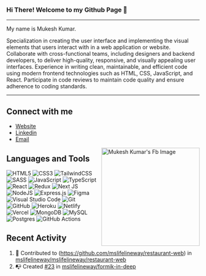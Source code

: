 
### Hi There! Welcome to my Github Page :wave:

---
My name is Mukesh Kumar.

Specialization in creating the user interface and implementing the visual elements that users interact with in a web application or website. Collaborate with cross-functional teams, including designers and backend developers, to deliver high-quality, responsive, and visually appealing user interfaces. Experience in writing clean, maintainable, and efficient code using modern frontend technologies such as HTML, CSS, JavaScript, and React. Participate in code reviews to maintain code quality and ensure adherence to coding standards.

---
## Connect with me
- [Website](https://dev-mukesh.netlify.app/)
- [Linkedin](https://www.linkedin.com/in/mukesh-kumar-4597a0146)
- [Email](mailto:mukeshms40003@gmail.com)
 
 <a href="https://www.facebook.com/mslifelineway"><img align="right" src="https://scontent.fbom26-2.fna.fbcdn.net/v/t39.30808-6/305970607_1527390131013014_8962333708284486081_n.jpg?stp=cp6_dst-jpg&_nc_cat=102&ccb=1-7&_nc_sid=1b51e3&_nc_ohc=_-Xlhg-tjjoAX9dW-8Y&_nc_ht=scontent.fbom26-2.fna&oh=00_AfC2oRKt0d2uQsJ8Vwzu4ZdvuMnPtsQSJhtK79QaAvb62w&oe=64FA7784" width="256" alt="Mukesh Kumar's Fb Image"/></a>

## Languages and Tools
![HTML5](https://img.shields.io/badge/html5-%23E34F26.svg?style=for-the-badge&logo=html5&logoColor=white)
![CSS3](https://img.shields.io/badge/css3-%23E34F26.svg?style=for-the-badge&logo=css3&logoColor=white)
![TailwindCSS](https://img.shields.io/badge/tailwindcss-%2338B2AC.svg?style=for-the-badge&logo=tailwind-css&logoColor=white)
![SASS](https://img.shields.io/badge/SASS-hotpink.svg?style=for-the-badge&logo=SASS&logoColor=white)
![JavaScript](https://img.shields.io/badge/javascript-%23323330.svg?style=for-the-badge&logo=javascript&logoColor=%23F7DF1E)
![TypeScript](https://img.shields.io/badge/typescript-%23007ACC.svg?style=for-the-badge&logo=typescript&logoColor=white)
![React](https://img.shields.io/badge/react-%2320232a.svg?style=for-the-badge&logo=react&logoColor=%2361DAFB)
![Redux](https://img.shields.io/badge/redux-%23593d88.svg?style=for-the-badge&logo=redux&logoColor=white)
![Next JS](https://img.shields.io/badge/Next-black?style=for-the-badge&logo=next.js&logoColor=white)
![NodeJS](https://img.shields.io/badge/node.js-6DA55F?style=for-the-badge&logo=node.js&logoColor=white)
![Express.js](https://img.shields.io/badge/express.js-%23404d59.svg?style=for-the-badge&logo=express&logoColor=%2361DAFB)
![Figma](https://img.shields.io/badge/figma-%23F24E1E.svg?style=for-the-badge&logo=figma&logoColor=white)
![Visual Studio Code](https://img.shields.io/badge/Visual%20Studio%20Code-0078d7.svg?style=for-the-badge&logo=visual-studio-code&logoColor=white)
![Git](https://img.shields.io/badge/git-%23F05033.svg?style=for-the-badge&logo=git&logoColor=white)
![GitHub](https://img.shields.io/badge/github-%23121011.svg?style=for-the-badge&logo=github&logoColor=white)
![Heroku](https://img.shields.io/badge/heroku-%23430098.svg?style=for-the-badge&logo=heroku&logoColor=white)
![Netlify](https://img.shields.io/badge/netlify-%23000000.svg?style=for-the-badge&logo=netlify&logoColor=#00C7B7)
![Vercel](https://img.shields.io/badge/vercel-%23000000.svg?style=for-the-badge&logo=vercel&logoColor=white)
![MongoDB](https://img.shields.io/badge/MongoDB-%234ea94b.svg?style=for-the-badge&logo=mongodb&logoColor=white)
![MySQL](https://img.shields.io/badge/mysql-%2300f.svg?style=for-the-badge&logo=mysql&logoColor=white)
![Postgres](https://img.shields.io/badge/postgres-%23316192.svg?style=for-the-badge&logo=postgresql&logoColor=white)
![GitHub Actions](https://img.shields.io/badge/githubactions-%232671E5.svg?style=for-the-badge&logo=githubactions&logoColor=white)

## Recent Activity
<!--START_SECTION:activity-->
1. 💪 Contributed to (https://github.com/mslifelineway/restaurant-web) in [mslifelineway/mslifelineway/restaurant-web](https://github.com/mslifelineway)
2. 📭 Created [#23](https://github.com/mslifelineway/formik-in-deep) in [mslifelineway/formik-in-deep](https://github.com/mslifelineway/formik-in-deep)
<!--END_SECTION:activity-->

<!-- --- -->

<!-- <img align="center" src="https://github-readme-stats.vercel.app/api?username=mslifelineway&&show_icons=true&count_private=true&hide_border=true&hide_title=true&theme=tokyonight" alt="Mukesh's Github Stats">

[![Kavin's github activity graph](https://activity-graph.herokuapp.com/graph?username=mslifelineway&theme=github&hide_border=true&custom_title=Contribution%20Graph)](https://github.com/ashutosh00710/github-readme-activity-graph) -->
<!-- <img align="center" src="https://github-readme-stats.vercel.app/api/top-langs/?username=mslifelineway&layout=compact&hide_border=true&theme=tokyonight" alt="Mukesh's Github Stats"> -->

